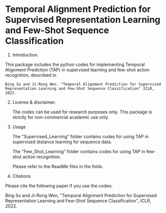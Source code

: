 # Temporal Alignment Prediction for Supervised Representation Learning and Few-Shot Sequence Classification

1. Introduction.

This package includes the python codes for implementing Temporal Alignment Prediction (TAP) in supervised learning and few-shot action recognition, described in

	Bing Su and Ji-Rong Wen. "Temporal Alignment Prediction for Supervised Representation Learning and Few-Shot Sequence Classification" ICLR, 2022.


2. License & disclaimer.

    The codes can be used for research purposes only. This package is strictly for non-commercial academic use only.


3. Usage

	The "Supervised_Learning" folder contains codes for using TAP in supervised distance learning for sequence data.

	The "Few_Shot_Learning" folder contains codes for using TAP in few-shot action recognition.

	Please refer to the ReadMe files in the folds.


4. Citations

Please cite the following paper if you use the codes:

Bing Su and Ji-Rong Wen, "Temporal Alignment Prediction for Supervised Representation Learning and Few-Shot Sequence Classification", ICLR, 2022.